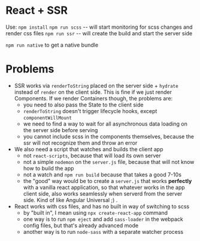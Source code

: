 # React + SSR

Use:
`npm install`
`npm run scss` -- will start monitoring for scss changes and render css files
`npm run ssr` -- will create the build and start the server side

`npm run native` to get a native bundle

# Problems

- SSR works via `renderToString` placed on the server side + `hydrate` instead of `render` on the client side. This is fine if we just render Components. If we render Containers though, the problems are:
  - you need to also pass the State to the client side
  - `renderToString` doesn't trigger lifecycle hooks, except `componentWillMount`
  - we need to find a way to wait for all asynchronous data loading on the server side before serving
  - you cannot include scss in the components themselves, because the ssr will not recognize them and throw an error
- We also need a script that watches and builds the client app
  - not `react-scripts`, because that will load its own server
  - not a simple `nodemon` on the `server.js` file, because that will not know how to build the app
  - not a watch and `npm run build` because that takes a good 7-10s
  - the "good" way would be to create a `server.js` that works __perfectly__ with a vanilla react application, so that whatever works in the app client side, also works seamlessly when serverd from the server side. Kind of like Angular Universal ;) .
- React works with css files, and has no built in way of switching to scss
  - by "built in", I mean using `npx create-react-app` command
  - one way is to run `npm eject` and add `sass-loader` in the webpack config files, but that's already advanced mode
  - another way is to run `node-sass` with a separate watcher process